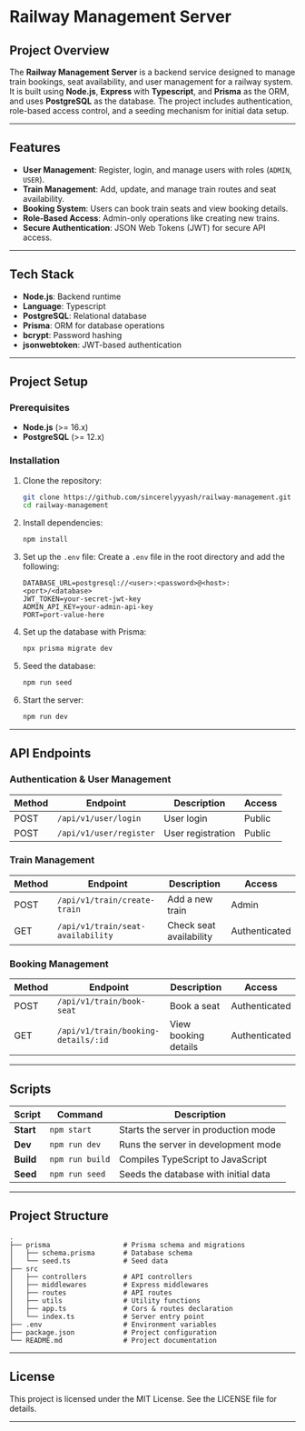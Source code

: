# Railway Management Server

## Project Overview

The **Railway Management Server** is a backend service designed to manage train bookings, seat availability, and user management for a railway system. It is built using **Node.js**, **Express** with **Typescript**, and **Prisma** as the ORM, and uses **PostgreSQL** as the database. The project includes authentication, role-based access control, and a seeding mechanism for initial data setup.

---

## Features

- **User Management**: Register, login, and manage users with roles (`ADMIN`, `USER`).
- **Train Management**: Add, update, and manage train routes and seat availability.
- **Booking System**: Users can book train seats and view booking details.
- **Role-Based Access**: Admin-only operations like creating new trains.
- **Secure Authentication**: JSON Web Tokens (JWT) for secure API access.

---

## Tech Stack

- **Node.js**: Backend runtime
- **Language**: Typescript
- **PostgreSQL**: Relational database
- **Prisma**: ORM for database operations
- **bcrypt**: Password hashing
- **jsonwebtoken**: JWT-based authentication

---

## Project Setup

### Prerequisites

- **Node.js** (>= 16.x)
- **PostgreSQL** (>= 12.x)

### Installation

1. Clone the repository:
   ```bash
   git clone https://github.com/sincerelyyyash/railway-management.git
   cd railway-management
   ```

2. Install dependencies:
   ```bash
   npm install
   ```

3. Set up the `.env` file:
   Create a `.env` file in the root directory and add the following:

   ```env
   DATABASE_URL=postgresql://<user>:<password>@<host>:<port>/<database>
   JWT_TOKEN=your-secret-jwt-key
   ADMIN_API_KEY=your-admin-api-key
   PORT=port-value-here
   ```

4. Set up the database with Prisma:
   ```bash
   npx prisma migrate dev
   ```

5. Seed the database:
   ```bash
   npm run seed
   ```

6. Start the server:
   ```bash
   npm run dev
   ```

---

## API Endpoints

### Authentication & User Management

| Method | Endpoint              | Description             | Access    |
|--------|-----------------------|-------------------------|-----------|
| POST   | `/api/v1/user/login`              | User login             | Public    |
| POST   | `/api/v1/user/register`           | User registration      | Public    |

### Train Management

| Method | Endpoint              | Description             | Access    |
|--------|-----------------------|-------------------------|-----------|
| POST   | `/api/v1/train/create-train`       | Add a new train         | Admin     |
| GET    | `/api/v1/train/seat-availability`  | Check seat availability | Authenticated |

### Booking Management

| Method | Endpoint                  | Description               | Access    |
|--------|---------------------------|---------------------------|-----------|
| POST   | `/api/v1/train/book-seat`              | Book a seat               | Authenticated |
| GET    | `/api/v1/train/booking-details/:id`    | View booking details      | Authenticated |

---

## Scripts

| Script         | Command                 | Description                          |
|----------------|-------------------------|--------------------------------------|
| **Start**      | `npm start`            | Starts the server in production mode |
| **Dev**        | `npm run dev`          | Runs the server in development mode  |
| **Build**      | `npm run build`        | Compiles TypeScript to JavaScript    |
| **Seed**       | `npm run seed`         | Seeds the database with initial data|

---

## Project Structure

```
.
├── prisma                  # Prisma schema and migrations
│   ├── schema.prisma       # Database schema
│   └── seed.ts             # Seed data
├── src
│   ├── controllers         # API controllers
│   ├── middlewares         # Express middlewares
│   ├── routes              # API routes
│   ├── utils               # Utility functions
│   ├── app.ts              # Cors & routes declaration
│   └── index.ts            # Server entry point
├── .env                    # Environment variables
├── package.json            # Project configuration
└── README.md               # Project documentation
```

---

## License

This project is licensed under the MIT License. See the LICENSE file for details.

---
